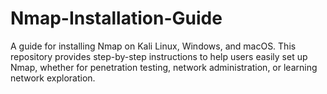 # Nmap-Installation-Guide
A guide for installing Nmap on Kali Linux, Windows, and macOS. This repository provides step-by-step instructions to help users easily set up Nmap, whether for penetration testing, network administration, or learning network exploration.
